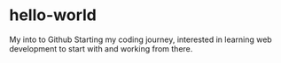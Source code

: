 # hello-world
My into to Github
Starting my coding journey, interested in learning web development to start with and working from there. 
